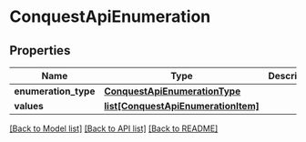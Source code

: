 # ConquestApiEnumeration

## Properties
Name | Type | Description | Notes
------------ | ------------- | ------------- | -------------
**enumeration_type** | [**ConquestApiEnumerationType**](ConquestApiEnumerationType.md) |  | [optional] 
**values** | [**list[ConquestApiEnumerationItem]**](ConquestApiEnumerationItem.md) |  | [optional] 

[[Back to Model list]](../README.md#documentation-for-models) [[Back to API list]](../README.md#documentation-for-api-endpoints) [[Back to README]](../README.md)


